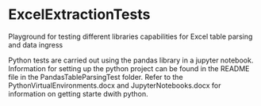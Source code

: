 # ExcelExtractionTests
Playground for testing different libraries capabilities for Excel table parsing and data ingress


Python tests are carried out using the pandas library in a jupyter notebook.  
Information for setting up the python project can be found in the README file in the PandasTableParsingTest folder.
Refer to the PythonVirtualEnvironments.docx and JupyterNotebooks.docx for information on getting starte dwith python.
